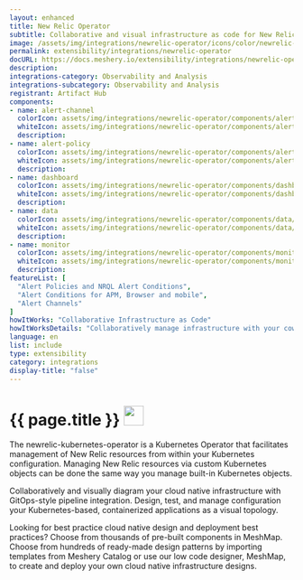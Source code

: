 ```yaml
---
layout: enhanced
title: New Relic Operator
subtitle: Collaborative and visual infrastructure as code for New Relic Operator
image: /assets/img/integrations/newrelic-operator/icons/color/newrelic-operator-color.svg
permalink: extensibility/integrations/newrelic-operator
docURL: https://docs.meshery.io/extensibility/integrations/newrelic-operator
description: 
integrations-category: Observability and Analysis
integrations-subcategory: Observability and Analysis
registrant: Artifact Hub
components: 
- name: alert-channel
  colorIcon: assets/img/integrations/newrelic-operator/components/alert-channel/icons/color/alert-channel-color.svg
  whiteIcon: assets/img/integrations/newrelic-operator/components/alert-channel/icons/white/alert-channel-white.svg
  description: 
- name: alert-policy
  colorIcon: assets/img/integrations/newrelic-operator/components/alert-policy/icons/color/alert-policy-color.svg
  whiteIcon: assets/img/integrations/newrelic-operator/components/alert-policy/icons/white/alert-policy-white.svg
  description: 
- name: dashboard
  colorIcon: assets/img/integrations/newrelic-operator/components/dashboard/icons/color/dashboard-color.svg
  whiteIcon: assets/img/integrations/newrelic-operator/components/dashboard/icons/white/dashboard-white.svg
  description: 
- name: data
  colorIcon: assets/img/integrations/newrelic-operator/components/data/icons/color/data-color.svg
  whiteIcon: assets/img/integrations/newrelic-operator/components/data/icons/white/data-white.svg
  description: 
- name: monitor
  colorIcon: assets/img/integrations/newrelic-operator/components/monitor/icons/color/monitor-color.svg
  whiteIcon: assets/img/integrations/newrelic-operator/components/monitor/icons/white/monitor-white.svg
  description: 
featureList: [
  "Alert Policies and NRQL Alert Conditions",
  "Alert Conditions for APM, Browser and mobile",
  "Alert Channels"
]
howItWorks: "Collaborative Infrastructure as Code"
howItWorksDetails: "Collaboratively manage infrastructure with your coworkers synchronously sharing the same designs."
language: en
list: include
type: extensibility
category: integrations
display-title: "false"
---
```

<h1>{{ page.title }} <img src="{{ page.image }}" style="width: 35px; height: 35px;" /></h1>

<p>
The newrelic-kubernetes-operator is a Kubernetes Operator that facilitates management of New Relic resources from within your Kubernetes configuration. Managing New Relic resources via custom Kubernetes objects can be done the same way you manage built-in Kubernetes objects.
</p>
<p>
    Collaboratively and visually diagram your cloud native infrastructure with GitOps-style pipeline integration. Design, test, and manage configuration your Kubernetes-based, containerized applications as a visual topology.
</p>
<p>
    Looking for best practice cloud native design and deployment best practices? Choose from thousands of pre-built components in MeshMap. Choose from hundreds of ready-made design patterns by importing templates from Meshery Catalog or use our low code designer, MeshMap, to create and deploy your own cloud native infrastructure designs.
</p>
